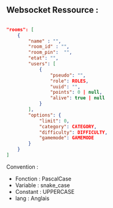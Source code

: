 ## Websocket Ressource :

```json

"rooms": [
    {
        "name" : "",
        "room_id" : "",
        "room_pin":  "",
        "etat": "",
        "users": [
            {
                "pseudo": "",
                "role": ROLES,
                "uuid": "",
                "points": 0 | null,
                "alive": true | null
            }
        ],
        "options": {
            "limit": 0,
            "category": CATEGORY,
            "difficulty": DIFFICULTY,
            "gamemode": GAMEMODE
        }
    }
]

```

Convention :

- Fonction : PascalCase
- Variable : snake_case
- Constant : UPPERCASE
- lang : Anglais
